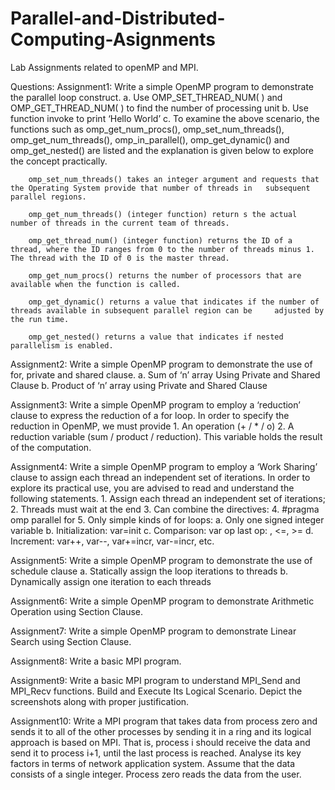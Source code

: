 # Parallel-and-Distributed-Computing-Asignments
Lab Assignments related to openMP and MPI.

Questions:
  Assignment1:
    Write a simple OpenMP program to demonstrate the parallel loop construct.
      a. Use OMP_SET_THREAD_NUM( ) and OMP_GET_THREAD_NUM( ) to find the number of processing unit
      b. Use function invoke to print ‘Hello World’
      c. To examine the above scenario, the functions such as omp_get_num_procs(), omp_set_num_threads(), omp_get_num_threads(),                  omp_in_parallel(), omp_get_dynamic() and omp_get_nested() are listed and the explanation is given below to explore the concept          practically.

        omp_set_num_threads() takes an integer argument and requests that the Operating System provide that number of threads in   subsequent parallel regions.

        omp_get_num_threads() (integer function) return s the actual number of threads in the current team of threads.

        omp_get_thread_num() (integer function) returns the ID of a thread, where the ID ranges from 0 to the number of threads minus 1. The thread with the ID of 0 is the master thread.

        omp_get_num_procs() returns the number of processors that are available when the function is called.

        omp_get_dynamic() returns a value that indicates if the number of threads available in subsequent parallel region can be     adjusted by the run time.

        omp_get_nested() returns a value that indicates if nested parallelism is enabled.

  Assignment2:
    Write a simple OpenMP program to demonstrate the use of for, private and shared clause.
      a. Sum of ‘n’ array Using Private and Shared Clause
      b. Product of ‘n’ array using Private and Shared Clause
      
  Assignment3:
    Write a simple OpenMP program to employ a ‘reduction’ clause to express the reduction of a for loop. In order to specify the             reduction in OpenMP, we must provide
      1. An operation (+ / * / o)
      2. A reduction variable (sum / product / reduction). This variable holds the result of the computation.
      
  Assignment4:
    Write a simple OpenMP program to employ a ‘Work Sharing’ clause to assign each thread an
    independent set of iterations. In order to explore its practical use, you are advised to read and understand the following               statements.
      1. Assign each thread an independent set of iterations;
      2. Threads must wait at the end
      3. Can combine the directives:
      4. #pragma omp parallel for
      5. Only simple kinds of for loops:
        a. Only one signed integer variable
        b. Initialization: var=init
        c. Comparison: var op last op: , <=, >=
        d. Increment: var++, var--, var+=incr, var-=incr, etc.
  
  Assignment5:
    Write a simple OpenMP program to demonstrate the use of schedule clause
      a. Statically assign the loop iterations to threads
      b. Dynamically assign one iteration to each threads
      
  Assignment6:
    Write a simple OpenMP program to demonstrate Arithmetic Operation using Section Clause.
  
  Assignment7:
    Write a simple OpenMP program to demonstrate Linear Search using Section Clause.
    
  Assignment8:
    Write a basic MPI program.
  
  Assignment9:
    Write a basic MPI program to understand MPI_Send and MPI_Recv functions. Build and Execute Its Logical Scenario. Depict the             screenshots along with proper justification.
  
  Assignment10:
    Write a MPI program that takes data from process zero and sends it to all of the other processes by sending it in a ring and its         logical approach is based on MPI. That is, process i should receive the data and send it to process i+1, until the last                 process is reached. Analyse its key factors in terms of network application system. Assume that the data consists of a single           integer. Process zero reads the data from the user.
  
